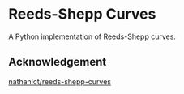 # Reeds-Shepp Curves

A Python implementation of Reeds-Shepp curves.

## Acknowledgement

[nathanlct/reeds-shepp-curves](https://github.com/nathanlct/reeds-shepp-curves)

